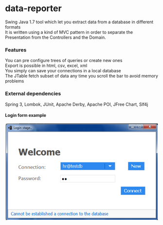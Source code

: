 # data-reporter
Swing Java 1.7 tool which let you extract data from a database in different formats  
It is written using a kind of MVC pattern in order to separate the Presentation from the Controllers and the Domain.  

### Features
You can pre configure trees of queries or create new ones  
Export is possible in html, csv, excel, xml  
You simply can save your connections in a local database  
The JTable fetch subset of data any time you scroll the bar to avoid memory problems  

### External dependencies
Spring 3, Lombok, JUnit, Apache Derby, Apache POI, JFree Chart, Slf4j  

#### Login form example

<p align="center">
  <img src="swing.PNG" width="500"/>
</p>

